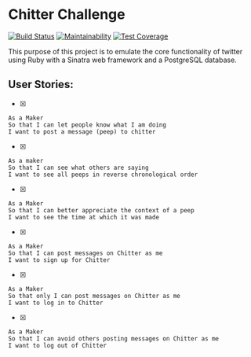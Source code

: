 Chitter Challenge
=================
[![Build Status](https://travis-ci.org/ad13380/chitter-challenge.svg?branch=master)](https://travis-ci.org/ad13380/chitter-challenge)
[![Maintainability](https://api.codeclimate.com/v1/badges/4b5f01d41b05890e8acc/maintainability)](https://codeclimate.com/github/ad13380/chitter-challenge/maintainability)
[![Test Coverage](https://api.codeclimate.com/v1/badges/4b5f01d41b05890e8acc/test_coverage)](https://codeclimate.com/github/ad13380/chitter-challenge/test_coverage)

This purpose of this project is to emulate the core functionality of twitter using Ruby with a Sinatra web framework and a PostgreSQL database.

User Stories:
-------

- [x] 
```
As a Maker
So that I can let people know what I am doing  
I want to post a message (peep) to chitter
```

- [x] 
```
As a maker
So that I can see what others are saying  
I want to see all peeps in reverse chronological order
```

- [x] 
```
As a Maker
So that I can better appreciate the context of a peep
I want to see the time at which it was made
```

- [x] 
```
As a Maker
So that I can post messages on Chitter as me
I want to sign up for Chitter
```

- [x] 
```
As a Maker
So that only I can post messages on Chitter as me
I want to log in to Chitter
```

- [x] 
```
As a Maker
So that I can avoid others posting messages on Chitter as me
I want to log out of Chitter
```



